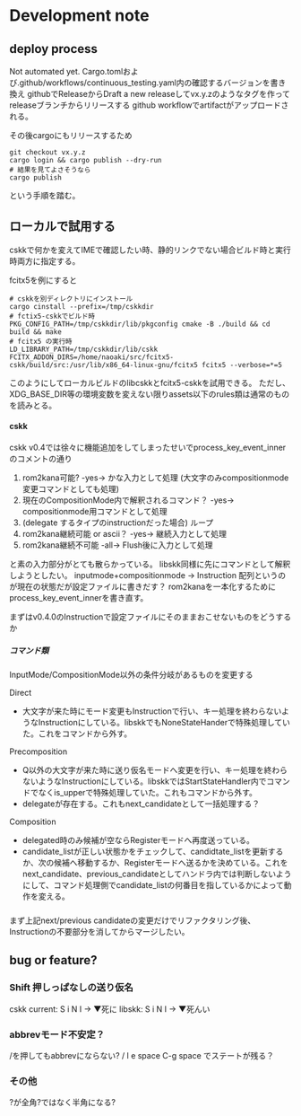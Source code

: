 # Development note

## deploy process
Not automated yet.
Cargo.tomlおよび.github/workflows/continuous_testing.yaml内の確認するバージョンを書き換え
githubでReleaseからDraft a new releaseしてvx.y.zのようなタグを作ってreleaseブランチからリリースする
github workflowでartifactがアップロードされる。

その後cargoにもリリースするため

    git checkout vx.y.z
    cargo login && cargo publish --dry-run 
    # 結果を見てよさそうなら 
    cargo publish

という手順を踏む。

## ローカルで試用する
cskkで何かを変えてIMEで確認したい時、静的リンクでない場合ビルド時と実行時両方に指定する。

fcitx5を例にすると
    
    # cskkを別ディレクトリにインストール
    cargo cinstall --prefix=/tmp/cskkdir
    # fctix5-cskkでビルド時
    PKG_CONFIG_PATH=/tmp/cskkdir/lib/pkgconfig cmake -B ./build && cd build && make
    # fcitx5 の実行時
    LD_LIBRARY_PATH=/tmp/cskkdir/lib/cskk FCITX_ADDON_DIRS=/home/naoaki/src/fcitx5-cskk/build/src:/usr/lib/x86_64-linux-gnu/fcitx5 fcitx5 --verbose=*=5 

このようにしてローカルビルドのlibcskkとfcitx5-cskkを試用できる。
ただし、XDG_BASE_DIR等の環境変数を変えない限りassets以下のrules類は通常のものを読みとる。

#### cskk
cskk v0.4では徐々に機能追加をしてしまったせいでprocess_key_event_innerのコメントの通り

1. rom2kana可能? -yes-> かな入力として処理 (大文字のみcompositionmode変更コマンドとしても処理)
2. 現在のCompositionMode内で解釈されるコマンド？ -yes-> compositionmode用コマンドとして処理
3. (delegate するタイプのinstructionだった場合) ループ
4. rom2kana継続可能 or ascii？ -yes-> 継続入力として処理
5. rom2kana継続不可能 -all-> Flush後に入力として処理

と素の入力部分がとても散らかっている。
libskk同様に先にコマンドとして解釈しようとしたい。
inputmode+compositionmode -> Instruction 配列というのが現在の状態だが設定ファイルに書きだす？
rom2kanaを一本化するためにprocess_key_event_innerを書き直す。

まずはv0.4.0のInstructionで設定ファイルにそのままおこせないものをどうするか
##### コマンド類
InputMode/CompositionMode以外の条件分岐があるものを変更する

Direct
- 大文字が来た時にモード変更もInstructionで行い、キー処理を終わらないようなInstructionにしている。libskkでもNoneStateHanderで特殊処理していた。これをコマンドから外す。

Precomposition
- Q以外の大文字が来た時に送り仮名モードへ変更を行い、キー処理を終わらないようなInstructionにしている。libskkではStartStateHandler内でコマンドでなくis_upperで特殊処理していた。これもコマンドから外す。
- delegateが存在する。これもnext_candidateとして一括処理する？

Composition
- delegated時のみ候補が空ならRegisterモードへ再度送っている。
- candidate_listが正しい状態かをチェックして、candidtate_listを更新するか、次の候補へ移動するか、Registerモードへ送るかを決めている。これをnext_candidate、previous_candidateとしてハンドラ内では判断しないようにして、コマンド処理側でcandidate_listの何番目を指しているかによって動作を変える。

### 
まず上記next/previous candidateの変更だけでリファクタリング後、Instructionの不要部分を消してからマージしたい。

## bug or feature?
### Shift 押しっぱなしの送り仮名
cskk current: S i N I -> ▼死に
libskk: S i N I -> ▼死んい

### abbrevモード不安定？
/を押してもabbrevにならない? 
/ l e space C-g space でステートが残る？
### その他
?が全角?ではなく半角になる?